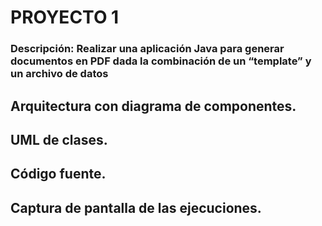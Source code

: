 # PROYECTO 1 

### Descripción: Realizar una aplicación Java para generar documentos en PDF dada la combinación de un “template” y un archivo de datos

## Arquitectura con diagrama de componentes.

## UML de clases.

## Código fuente.

## Captura de pantalla de las ejecuciones. 
